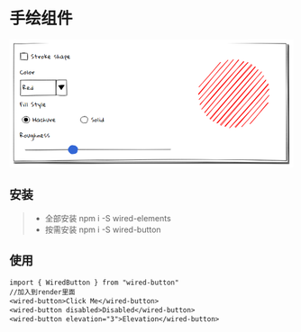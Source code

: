 # 手绘组件
![](readImg/demo.png)
## 安装
> - 全部安装 npm i -S wired-elements
> - 按需安装 npm i -S wired-button
## 使用
```
import { WiredButton } from "wired-button"
//加入到render里面
<wired-button>Click Me</wired-button>
<wired-button disabled>Disabled</wired-button>
<wired-button elevation="3">Elevation</wired-button>
```